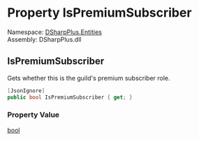 # Property IsPremiumSubscriber

Namespace: [DSharpPlus.Entities](DSharpPlus.Entities.md)  
Assembly: DSharpPlus.dll

## <a id="DSharpPlus_Entities_DiscordRoleTags_IsPremiumSubscriber"></a>IsPremiumSubscriber

Gets whether this is the guild's premium subscriber role.

```csharp
[JsonIgnore]
public bool IsPremiumSubscriber { get; }
```

### Property Value

[bool](https://learn.microsoft.com/dotnet/api/system.boolean)

